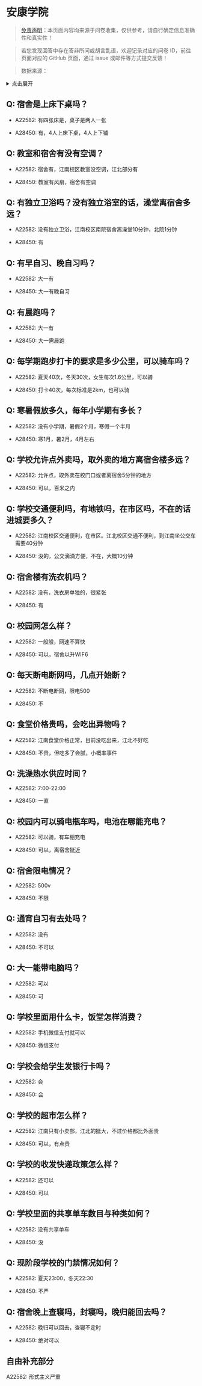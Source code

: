 # 安康学院

> [免责声明](https://colleges.chat/#_3)：本页面内容均来源于问卷收集，仅供参考，请自行确定信息准确性和真实性！

> 若您发现回答中存在答非所问或胡言乱语，欢迎记录对应的问卷 ID，前往页面对应的 GitHub 页面，通过 issue 或邮件等方式提交反馈！

> 数据来源：

<details><summary>点击展开</summary>
<ul>
<li>A22582: 匿名 (2024 年 06 月)</li>
<li>A28450: 匿名 (2025 年 06 月)</li>
</ul>
</details>

## Q: 宿舍是上床下桌吗？

- A22582: 有四张床是，桌子是两人一张

- A28450: 有，4人上床下桌，4人上下铺

## Q: 教室和宿舍有没有空调？

- A22582: 宿舍有，江南校区教室没空调，江北部分有

- A28450: 教室有风扇，宿舍有空调

## Q: 有独立卫浴吗？没有独立浴室的话，澡堂离宿舍多远？

- A22582: 没有独立卫浴，江南校区南院宿舍离澡堂10分钟，北院1分钟

- A28450: 有

## Q: 有早自习、晚自习吗？

- A22582: 大一有

- A28450: 大一有晚自习

## Q: 有晨跑吗？

- A22582: 大一有

- A28450: 大一需晨跑

## Q: 每学期跑步打卡的要求是多少公里，可以骑车吗？

- A22582: 夏天40次，冬天30次，女生每次1.6公里，可以骑

- A28450: 打卡40次，每次标准是2km，也可以骑

## Q: 寒暑假放多久，每年小学期有多长？

- A22582: 没有小学期，暑假2个月，寒假一个半月

- A28450: 寒1月，暑2月，4月左右

## Q: 学校允许点外卖吗，取外卖的地方离宿舍楼多远？

- A22582: 允许点，取外卖在校门口或者离宿舍5分钟的地方

- A28450: 可以，百米之内

## Q: 学校交通便利吗，有地铁吗，在市区吗，不在的话进城要多久？

- A22582: 江南校区交通便利，在市区。江北校区交通不便利，到江南坐公交车需要40分钟

- A28450: 没的，公交滴滴方便，不在，大概10分钟

## Q: 宿舍楼有洗衣机吗？

- A22582: 没有，洗衣房单独的，很紧张

- A28450: 有

## Q: 校园网怎么样？

- A22582: 一般般，网速不算快

- A28450: 可以，宿舍以升WIF6

## Q: 每天断电断网吗，几点开始断？

- A22582: 不断电断网，限电500

- A28450: 不

## Q: 食堂价格贵吗，会吃出异物吗？

- A22582: 江南食堂价格正常，目前没吃出来，江北不好吃

- A28450: 不贵，但吃多了会腻，小概率事件

## Q: 洗澡热水供应时间？

- A22582: 7:00-22:00

- A28450: 一直

## Q: 校园内可以骑电瓶车吗，电池在哪能充电？

- A22582: 可以骑，有车棚充电

- A28450: 可以，离宿舍挺近

## Q: 宿舍限电情况？

- A22582: 500v

- A28450: 不限

## Q: 通宵自习有去处吗？

- A22582: 没有

- A28450: 不可以

## Q: 大一能带电脑吗？

- A22582: 可以

- A28450: 可

## Q: 学校里面用什么卡，饭堂怎样消费？

- A22582: 手机微信支付就可以

- A28450: 微信支付

## Q: 学校会给学生发银行卡吗？

- A22582: 会

- A28450: 会

## Q: 学校的超市怎么样？

- A22582: 江南只有小卖部，江北的挺大，不过价格都比外面贵

- A28450: 可以，有点贵

## Q: 学校的收发快递政策怎么样？

- A22582: 还可以

- A28450: 可以

## Q: 学校里面的共享单车数目与种类如何？

- A22582: 没有共享单车

- A28450: 没

## Q: 现阶段学校的门禁情况如何？

- A22582: 夏天23:00，冬天22:30

- A28450: 不严

## Q: 宿舍晚上查寝吗，封寝吗，晚归能回去吗？

- A22582: 晚归可以回去，查寝不定时

- A28450: 绝对可以

## 自由补充部分

A22582: 形式主义严重